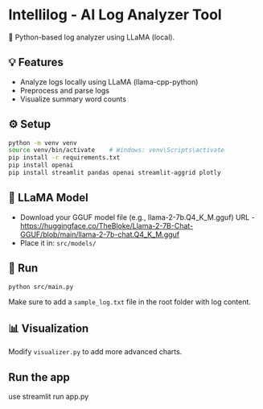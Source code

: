 # Intellilog - AI Log Analyzer Tool

🚀 Python-based log analyzer using LLaMA (local).

## 💡 Features

- Analyze logs locally using LLaMA (llama-cpp-python)
- Preprocess and parse logs
- Visualize summary word counts

## ⚙️ Setup

```bash
python -m venv venv
source venv/bin/activate    # Windows: venv\Scripts\activate
pip install -r requirements.txt
pip install openai
pip install streamlit pandas openai streamlit-aggrid plotly
```

## 🐴 LLaMA Model

- Download your GGUF model file (e.g., llama-2-7b.Q4_K_M.gguf)
  URL - https://huggingface.co/TheBloke/Llama-2-7B-Chat-GGUF/blob/main/llama-2-7b-chat.Q4_K_M.gguf
- Place it in: `src/models/`

## 🚀 Run

```bash
python src/main.py
```

Make sure to add a `sample_log.txt` file in the root folder with log content.

## 📊 Visualization

Modify `visualizer.py` to add more advanced charts.



## Run the app
use streamlit run app.py 
